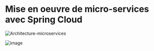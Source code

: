 # Mise en oeuvre de micro-services avec Spring Cloud

![Architecture-microservices](https://github.com/Musta1Pha/micro-services_Spring-Cloud/assets/91842692/91c4c55f-95e5-4601-ba10-f245f62e2901)

![image](https://github.com/Musta1Pha/micro-services_Spring-Cloud/assets/91842692/11381983-e570-4162-a6b9-9df8b64eaa03)

